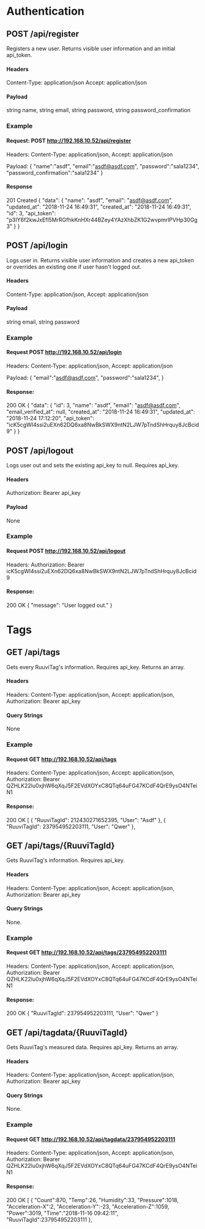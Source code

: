 # Authentication

## POST /api/register

Registers a new user. Returns visible user information and an initial api_token.

#### Headers
Content-Type: application/json
Accept: application/json

#### Payload
string name, string email, string password, string password_confirmation

### Example

#### Request: POST http://192.168.10.52/api/register

Headers: Content-Type: application/json, Accept: application/json

Payload:
{
  "name":"asdf",
  "email":"asdf@asdf.com",
  "password":"sala1234",
  "password_confirmation":"sala1234"
}

#### Response
201 Created
{
  "data": {
    "name": "asdf",
    "email": "asdf@asdf.com",
    "updated_at": "2018-11-24 16:49:31",
    "created_at": "2018-11-24 16:49:31",
    "id": 3,
    "api_token": "p3IY6f2kwJxEfl5MrRGfhkKnHXr44BZey4YAzXhbZK1G2wvpmrlPVHp30Gg3"
  }
}

## POST /api/login

Logs user in. Returns visible user information and creates a new api_token or overrides an existing one if user hasn't logged out.

#### Headers
Content-Type: application/json, Accept: application/json

#### Payload
string email, string password

### Example

#### Request POST http://192.168.10.52/api/login

Headers: Content-Type: application/json, Accept: application/json

Payload:
{
  "email":"asdf@asdf.com",
  "password":"sala1234",
}

#### Response:
200 OK
{
  "data": {
    "id": 3,
    "name": "asdf",
    "email": "asdf@asdf.com",
    "email_verified_at": null,
    "created_at": "2018-11-24 16:49:31",
    "updated_at": "2018-11-24 17:12:20",
    "api_token": "icK5cgWI4ssi2uEXn62DQ6xa8NwBkSWX9ntN2LJW7pTndShHrquy8JcBcid9"
  }
}

## POST /api/logout

Logs user out and sets the existing api_key to null. Requires api_key.

#### Headers
Authorization: Bearer api_key

#### Payload
None

### Example

#### Request POST http://192.168.10.52/api/logout

Headers: Authorization: Bearer icK5cgWI4ssi2uEXn62DQ6xa8NwBkSWX9ntN2LJW7pTndShHrquy8JcBcid9

#### Response:
200 OK
{
  "message": "User logged out."
}

# Tags

## GET /api/tags

Gets every RuuviTag's information. Requires api_key. Returns an array.

#### Headers
Headers: Content-Type: application/json, Accept: application/json, Authorization: Bearer api_key

#### Query Strings
None

### Example

#### Request GET http://192.168.10.52/api/tags

Headers: Content-Type: application/json, Accept: application/json, Authorization: Bearer QZHLK22lu0xjhW6qXqJ5F2EVdXOYxC8QTq64uFG47KCdF4QrE9ysO4NTeiN1

#### Response:
200 OK
[
  {
    "RuuviTagId": 212430271652395,
    "User": "Asdf"
  },
    {
    "RuuviTagId": 237954952203111,
    "User": "Qwer"
  },
  
<!-- response is truncated -->

## GET /api/tags/{RuuviTagId}

Gets RuuviTag's information. Requires api_key.

#### Headers
Headers: Content-Type: application/json, Accept: application/json, Authorization: Bearer api_key

#### Query Strings
None.

### Example

#### Request GET http://192.168.10.52/api/tags/237954952203111

Headers: Content-Type: application/json, Accept: application/json, Authorization: Bearer QZHLK22lu0xjhW6qXqJ5F2EVdXOYxC8QTq64uFG47KCdF4QrE9ysO4NTeiN1

#### Response:
200 OK
{
  "RuuviTagId": 237954952203111,
  "User": "Qwer"
}

## GET /api/tagdata/{RuuviTagId}

Gets RuuviTag's measured data. Requires api_key. Returns an array.

#### Headers
Headers: Content-Type: application/json, Accept: application/json, Authorization: Bearer api_key

#### Query Strings
None. 

### Example

#### Request GET http://192.168.10.52/api/tagdata/237954952203111

Headers: Content-Type: application/json, Accept: application/json, Authorization: Bearer QZHLK22lu0xjhW6qXqJ5F2EVdXOYxC8QTq64uFG47KCdF4QrE9ysO4NTeiN1

#### Response:
200 OK
[
  {
    "Count":870,
    "Temp":26,
    "Humidity":33,
    "Pressure":1018,
    "Acceleration-X":2,
    "Acceleration-Y":-23,
    "Acceleration-Z":1059,
    "Power":3019,
    "Time":"2018-11-16 09:42:11",
    "RuuviTagId":237954952203111
  },

<!-- response is truncated -->
